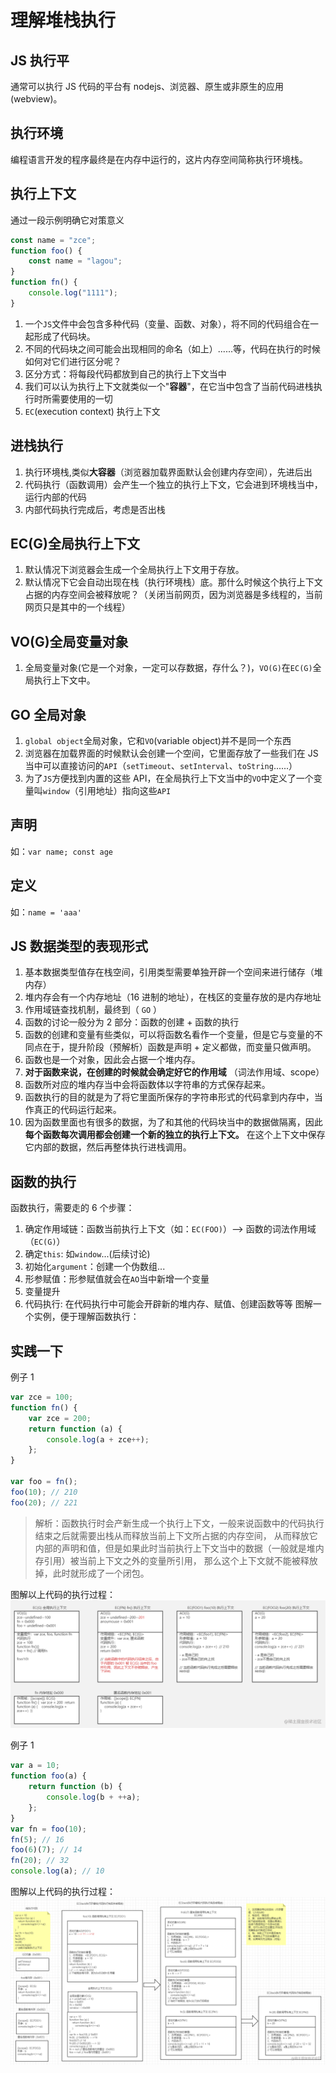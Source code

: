 # 理解堆栈执行

## JS 执行平

通常可以执行 JS 代码的平台有 nodejs、浏览器、原生或非原生的应用(webview)。

## 执行环境

编程语言开发的程序最终是在内存中运行的，这片内存空间简称执行环境栈。

## 执行上下文

通过一段示例明确它对策意义

```js
const name = "zce";
function foo() {
    const name = "lagou";
}
function fn() {
    console.log("1111");
}
```

1. 一个`JS`文件中会包含多种代码（变量、函数、对象），将不同的代码组合在一起形成了代码块。
2. 不同的代码块之间可能会出现相同的命名（如上）......等，代码在执行的时候如何对它们进行区分呢？
3. 区分方式：将每段代码都放到自己的执行上下文当中
4. 我们可以认为执行上下文就类似一个"**容器**"，在它当中包含了当前代码进栈执行时所需要使用的一切
5. `EC`(execution context) 执行上下文

## 进栈执行

1. 执行环境栈,类似**大容器**（浏览器加载界面默认会创建内存空间），先进后出
2. 代码执行（函数调用）会产生一个独立的执行上下文，它会进到环境栈当中，运行内部的代码
3. 内部代码执行完成后，考虑是否出栈

## EC(G)全局执行上下文

1. 默认情况下浏览器会生成一个全局执行上下文用于存放。
2. 默认情况下它会自动出现在栈（执行环境栈）底。那什么时候这个执行上下文占据的内存空间会被释放呢？（关闭当前网页，因为浏览器是多线程的，当前网页只是其中的一个线程）

## VO(G)全局变量对象

1. 全局变量对象(它是一个对象，一定可以存数据，存什么？)，`VO(G)`在`EC(G)`全局执行上下文中。

## GO 全局对象

1. `global object`全局对象，它和`VO`(variable object)并不是同一个东西
2. 浏览器在加载界面的时候默认会创建一个空间，它里面存放了一些我们在 JS 当中可以直接访问的`API`（`setTimeout`、`setInterval`、`toString`......）
3. 为了`JS`方便找到内置的这些 API，在全局执行上下文当中的`VO`中定义了一个变量叫`window`（引用地址）指向这些`API`

## 声明

如：`var name; const age`

## 定义

如：`name = 'aaa'`

## JS 数据类型的表现形式

1. 基本数据类型值存在栈空间，引用类型需要单独开辟一个空间来进行储存（堆内存）
2. 堆内存会有一个内存地址（16 进制的地址），在栈区的变量存放的是内存地址
3. 作用域链查找机制，最终到（ `GO` ）
4. 函数的讨论一般分为 2 部分：函数的创建 + 函数的执行
5. 函数的创建和变量有些类似，可以将函数名看作一个变量，但是它与变量的不同点在于，提升阶段（预解析）函数是声明 + 定义都做，而变量只做声明。
6. 函数也是一个对象，因此会占据一个堆内存。
7. **对于函数来说，在创建的时候就会确定好它的作用域** （词法作用域、scope）
8. 函数所对应的堆内存当中会将函数体以字符串的方式保存起来。
9. 函数执行的目的就是为了将它里面所保存的字符串形式的代码拿到内存中，当作真正的代码运行起来。
10. 因为函数里面也有很多的数据，为了和其他的代码块当中的数据做隔离，因此**每个函数每次调用都会创建一个新的独立的执行上下文。** 在这个上下文中保存它内部的数据，然后再整体执行进栈调用。

## 函数的执行

函数执行，需要走的 6 个步骤：

1. 确定作用域链：函数当前执行上下文（如：`EC(FOO)`）--> 函数的词法作用域（`EC(G)`）
2. 确定`this`: 如`window`...(后续讨论)
3. 初始化`argument`：创建一个伪数组...
4. 形参赋值：形参赋值就会在`AO`当中新增一个变量
5. 变量提升
6. 代码执行: 在代码执行中可能会开辟新的堆内存、赋值、创建函数等等
   图解一个实例，便于理解函数执行：

## 实践一下

例子 1

```js
var zce = 100;
function fn() {
    var zce = 200;
    return function (a) {
        console.log(a + zce++);
    };
}

var foo = fn();
foo(10); // 210
foo(20); // 221
```

> 解析：函数执行时会产新生成一个执行上下文，一般来说函数中的代码执行结束之后就需要出栈从而释放当前上下文所占据的内存空间，
> 从而释放它内部的声明和值，但是如果此时当前执行上下文当中的数据（一般就是堆内存引用）被当前上下文之外的变量所引用，
> 那么这个上下文就不能被释放掉，此时就形成了一个闭包。

图解以上代码的执行过程：
![image](./images/diagram.png)

例子 1

```js
var a = 10;
function foo(a) {
    return function (b) {
        console.log(b + ++a);
    };
}
var fn = foo(10);
fn(5); // 16
foo(6)(7); // 14
fn(20); // 32
console.log(a); // 10
```

图解以上代码的执行过程：
![image](./images/diagram2.png)
